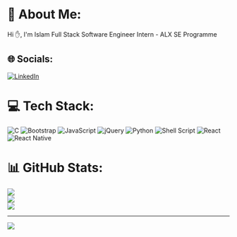 # 💫 About Me:
Hi ✋, I'm Islam  Full Stack Software Engineer Intern - ALX SE Programme


## 🌐 Socials:
[![LinkedIn](https://img.shields.io/badge/LinkedIn-%230077B5.svg?logo=linkedin&logoColor=white)](https://linkedin.com/in/https://www.linkedin.com/in/islam-solaiman-685a64b1/) 

# 💻 Tech Stack:
![C](https://img.shields.io/badge/c-%2300599C.svg?style=for-the-badge&logo=c&logoColor=white) ![Bootstrap](https://img.shields.io/badge/bootstrap-%23563D7C.svg?style=for-the-badge&logo=bootstrap&logoColor=white) ![JavaScript](https://img.shields.io/badge/javascript-%23323330.svg?style=for-the-badge&logo=javascript&logoColor=%23F7DF1E) ![jQuery](https://img.shields.io/badge/jquery-%230769AD.svg?style=for-the-badge&logo=jquery&logoColor=white) ![Python](https://img.shields.io/badge/python-3670A0?style=for-the-badge&logo=python&logoColor=ffdd54) ![Shell Script](https://img.shields.io/badge/shell_script-%23121011.svg?style=for-the-badge&logo=gnu-bash&logoColor=white) ![React](https://img.shields.io/badge/react-%2320232a.svg?style=for-the-badge&logo=react&logoColor=%2361DAFB) ![React Native](https://img.shields.io/badge/react_native-%2320232a.svg?style=for-the-badge&logo=react&logoColor=%2361DAFB)
# 📊 GitHub Stats:
![](https://github-readme-stats.vercel.app/api?username=islam-solaiman&theme=default&hide_border=false&include_all_commits=true&count_private=true)<br/>
![](https://github-readme-streak-stats.herokuapp.com/?user=islam-solaiman&theme=default&hide_border=false)<br/>
![](https://github-readme-stats.vercel.app/api/top-langs/?username=islam-solaiman&theme=default&hide_border=false&include_all_commits=true&count_private=true&layout=compact)

---
[![](https://visitcount.itsvg.in/api?id=islam-solaiman&icon=0&color=0)](https://visitcount.itsvg.in)

<!-- Proudly created with GPRM ( https://gprm.itsvg.in ) -->
